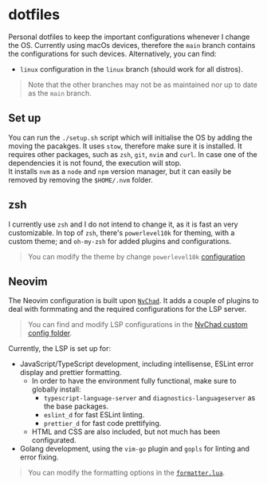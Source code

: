 # dotfiles

Personal dotfiles to keep the important configurations whenever I change the
OS. Currently using macOs devices, therefore the `main` branch contains the
configurations for such devices. Alternatively, you can find:

- `linux` configuration in the `linux` branch (should work for all distros).

> Note that the other branches may not be as maintained nor up to date as the
> `main` branch.


## Set up

You can run the `./setup.sh` script which will initialise the OS by adding the
moving the pacakges. It uses `stow`, therefore make sure it is installed. It
requires other packages, such as `zsh`, `git`, `nvim` and `curl`. In case one of
the dependencies it is not found, the execution will stop.  
It installs `nvm` as a `node` and `npm` version manager, but it can easily be
removed by removing the `$HOME/.nvm` folder.

## zsh

I currently use `zsh` and I do not intend to change it, as it is fast an very
customizable. In top of `zsh`, there's `powerlevel10k` for theming, with a
custom theme; and `oh-my-zsh` for added plugins and configurations.

> You can modify the theme by change `powerlevel10k`
> [configuration](./powerlevel10k/.config/zsh/.p10k.zsh)

## Neovim

The Neovim configuration is built upon
[`NvChad`](https://github.com/NvChad/NvChad). It adds a couple of plugins to
deal with formmating and the required configurations for the LSP server.

> You can find and modify LSP configurations in the 
> [NvChad custom config folder](./nvim/.config/nvim/lua/custom/plugins).

Currently, the LSP is set up for:

- JavaScript/TypeScript development, including intellisense, ESLint error
display and prettier formatting.
  - In order to have the environment fully functional, make sure to globally
  install:
    - `typescript-language-server` and `diagnostics-languageserver` as the base
    packages.
    - `eslint_d` for fast ESLint linting.
    - `prettier_d` for fast code prettifying.
  - HTML and CSS are also included, but not much has been configurated.
- Golang development, using the `vim-go` plugin and `gopls` for linting and
error fixing.

> You can modify the formatting options in the 
> [`formatter.lua`](./nvim/.config/nvim/lua/custom/plugins/user/formatter.lua).


